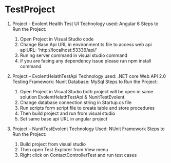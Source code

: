 # TestProject
1.	Project -  Evolent Health Test UI
    Technology used: Angular 6
  Steps to Run the Project:
    1.	Open Project in Visual Studio code
    2.	Change Base Api URL in environment.ts file to access web api
        apiURL: 'http://localhost:53339/api/’
    3.	Run ng server command in visual studio command 
    4.	if you are facing any dependency issue please run npm install command

2.	Project – EvolentHelathTestApi
    Technology used:  .NET core Web API 2.0 
    Testing Framework: Nunit
    Database: MySql 
  Steps to Run the Project:
    1.	Open Project in Visual Studio both project will be open in same solution EvolentHelathTestApi & NunitTestEvolent.
    2.	Change database connection string in Startup.cs file
    3.	Run scripts form script file to create table and store procedures
    4.	Then build project and run from visual studio
    5.	Set same base api URL in angular project
    
3.	Project – NunitTestEvolent
    Technology Used: NUnit Framework 
  Steps to Run the Project:
    1.	Build project from visual studio
    2.	Then open Test Explorer from View menu
    3.	Right click on ContactControllerTest and run test cases

